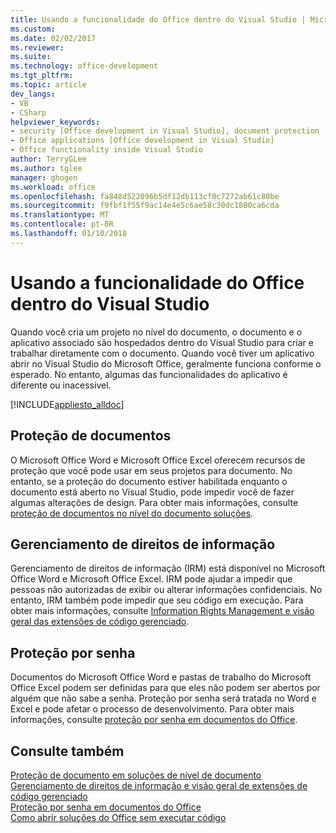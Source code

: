 ```yaml
---
title: Usando a funcionalidade do Office dentro do Visual Studio | Microsoft Docs
ms.custom: 
ms.date: 02/02/2017
ms.reviewer: 
ms.suite: 
ms.technology: office-development
ms.tgt_pltfrm: 
ms.topic: article
dev_langs:
- VB
- CSharp
helpviewer_keywords:
- security [Office development in Visual Studio], document protection
- Office applications [Office development in Visual Studio]
- Office functionality inside Visual Studio
author: TerryGLee
ms.author: tglee
manager: ghogen
ms.workload: office
ms.openlocfilehash: fa848d522096b5df12db113cf0c7272ab61c80be
ms.sourcegitcommit: f9fbf1f55f9ac14e4e5c6ae58c30dc1800ca6cda
ms.translationtype: MT
ms.contentlocale: pt-BR
ms.lasthandoff: 01/10/2018
---
```

# <a name="using-office-functionality-inside-of-visual-studio"></a>Usando a funcionalidade do Office dentro do Visual Studio
  Quando você cria um projeto no nível do documento, o documento e o aplicativo associado são hospedados dentro do Visual Studio para criar e trabalhar diretamente com o documento. Quando você tiver um aplicativo abrir no Visual Studio do Microsoft Office, geralmente funciona conforme o esperado. No entanto, algumas das funcionalidades do aplicativo é diferente ou inacessível.  
  
 [!INCLUDE[appliesto_alldoc](../vsto/includes/appliesto-alldoc-md.md)]  
  
## <a name="document-protection"></a>Proteção de documentos  
 O Microsoft Office Word e Microsoft Office Excel oferecem recursos de proteção que você pode usar em seus projetos para documento. No entanto, se a proteção do documento estiver habilitada enquanto o documento está aberto no Visual Studio, pode impedir você de fazer algumas alterações de design. Para obter mais informações, consulte [proteção de documentos no nível do documento soluções](../vsto/document-protection-in-document-level-solutions.md).  
  
## <a name="information-rights-management"></a>Gerenciamento de direitos de informação  
 Gerenciamento de direitos de informação (IRM) está disponível no Microsoft Office Word e Microsoft Office Excel. IRM pode ajudar a impedir que pessoas não autorizadas de exibir ou alterar informações confidenciais. No entanto, IRM também pode impedir que seu código em execução. Para obter mais informações, consulte [Information Rights Management e visão geral das extensões de código gerenciado](../vsto/information-rights-management-and-managed-code-extensions-overview.md).  
  
## <a name="password-protection"></a>Proteção por senha  
 Documentos do Microsoft Office Word e pastas de trabalho do Microsoft Office Excel podem ser definidas para que eles não podem ser abertos por alguém que não sabe a senha. Proteção por senha será tratada no Word e Excel e pode afetar o processo de desenvolvimento. Para obter mais informações, consulte [proteção por senha em documentos do Office](../vsto/password-protection-on-office-documents.md).  
  
## <a name="see-also"></a>Consulte também  
 [Proteção de documento em soluções de nível de documento](../vsto/document-protection-in-document-level-solutions.md)   
 [Gerenciamento de direitos de informação e visão geral de extensões de código gerenciado](../vsto/information-rights-management-and-managed-code-extensions-overview.md)   
 [Proteção por senha em documentos do Office](../vsto/password-protection-on-office-documents.md)   
 [Como abrir soluções do Office sem executar código](../vsto/how-to-open-office-solutions-without-running-code.md)  
  
  